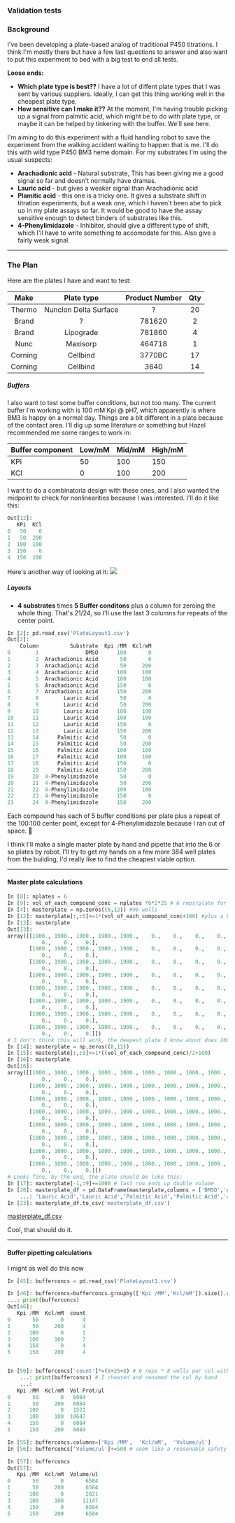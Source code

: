### Validation tests
### Background
I've been developing a plate-based analog of traditional P450 titrations. I think I'm mostly there but have a few last questions to answer and also want to put this experiment to bed with a  big test to end all tests.

**Loose ends:**
*   **Which plate type is best??** I have a lot of diffent plate types that I was sent by various suppliers. Ideally, I can get this thing working well in the cheapest plate type.
* **How sensitive can I make it??** At the moment, I'm having trouble picking up a signal from palmitic acid, which might be to do with plate type, or maybe it can be helped by tinkering with the buffer. We'll see here.

I'm aiming to do this experiment with a fluid handling robot to save the experiment from the walking accident waiting to happen that is me. I'll do this with wild type P450 BM3 heme domain. For my substrates I'm using the usual suspects:
* **Arachadionic acid** - Natural substrate, This has been giving me a good signal so far and doesn't normally have dramas.
* **Lauric acid** -  but gives a weaker signal than Arachadionic acid
* **Plamitic acid** - this one is a tricky one. It gives a substrate shift in titration experiments, but a weak one, which I haven't been abe to pick up in my plate assays so far. It would be good to have the assay sensitive enough to detect binders of substrates like this.
* **4-Phenylimidazole** - Inhibitor, should give a different type of shift, which I'll have to write something to accomodate for this. Also give a fairly weak signal.
********
### The Plan

Here are the plates I have and want to test:

|Make|Plate type| Product Number|Qty |
|:---:|:--------:|:-------------:|:---:|
|Thermo|Nunclon Delta Surface|? |20 |
|Brand|?|781620|2|
|Brand|Lipograde| 781860|4|
|Nunc| Maxisorp| 464718|1|
|Corning| Cellbind| 3770BC| 17|
|Corning| Cellbind| 3640|14|

##### Buffers
I also want to test some buffer conditions, but not too many. The current buffer I'm working with is 100 mM Kpi @ pH7, which apparently is where BM3 is happy on a normal day. Things are a bit different in a plate because of the contact area. I'll dig up some literature or something but Hazel recommended me some ranges to work in:

|Buffer component|Low/mM|Mid/mM|High/mM|
|-------------|---------|-----|----|
|KPi|50|100|150|
|KCl|0|100|200|

I want to do a combinatoria design with these ones, and I also wanted the midpoint to check for nonlinearities because I was interested.
I'll do it like this:
```python
Out[12]:
   KPi  KCl
0   50    0
1   50  200
2  100  100
3  150    0
4  150  200
```
Here's another way of looking at it:
![](20190704_BufferConcs.png)

##### Layouts
* **4 substrates**  times **5 Buffer conditons** plus a column for zeroing the whole thing. That's 21/24, so I'll use the last 3 columns for repeats of the center point.

```python
In [2]: pd.read_csv('PlateLayout1.csv')
Out[2]:
    Column          Substrate  Kpi /MM  Kcl/mM
0        1               DMSO      100       0
1        2  Arachadionic Acid       50       0
2        3  Arachadionic Acid       50     200
3        4  Arachadionic Acid      100     100
4        5  Arachadionic Acid      100     100
5        6  Arachadionic Acid      150       0
6        7  Arachadionic Acid      150     200
7        8        Lauric Acid       50       0
8        9        Lauric Acid       50     200
9       10        Lauric Acid      100     100
10      11        Lauric Acid      100     100
11      12        Lauric Acid      150       0
12      13        Lauric Acid      150     200
13      14      Palmitic Acid       50       0
14      15      Palmitic Acid       50     200
15      16      Palmitic Acid      100     100
16      17      Palmitic Acid      100     100
17      18      Palmitic Acid      150       0
18      19      Palmitic Acid      150     200
19      20  4-Phenylimidazole       50       0
20      21  4-Phenylimidazole       50     200
21      22  4-Phenylimidazole      100     100
22      23  4-Phenylimidazole      150       0
23      24  4-Phenylimidazole      150     200
```
Each compound has each of 5 buffer conditions per plate plus a repeat of the 100:100 center point, except for 4-Phenylimidazole because I ran out of space. 🤷

I think I'll make a single master plate by hand and pipette that into the 6 or so plates by robot. I'll try to get my hands on a few more 384 well plates from the building, I'd really like to find the cheapest viable option.
**************
#### Master plate calculations

```python
In [8]: nplates = 6
In [9]: vol_of_each_compound_conc = nplates *6*2*25 # 6 reps/plate for everything except 4phenylimidazole, 2 wells/col,25ul/well
In [4]: masterplate = np.zeros((8,12)) #96 wells
In [12]: masterplate[:,:5]+=1*(vol_of_each_compound_conc+100) #plus a bit of dead volume
In [13]: masterplate
Out[13]:
array([[1900., 1900., 1900., 1900., 1900.,    0.,    0.,    0.,    0.,
           0.,    0.,    0.],
       [1900., 1900., 1900., 1900., 1900.,    0.,    0.,    0.,    0.,
           0.,    0.,    0.],
       [1900., 1900., 1900., 1900., 1900.,    0.,    0.,    0.,    0.,
           0.,    0.,    0.],
       [1900., 1900., 1900., 1900., 1900.,    0.,    0.,    0.,    0.,
           0.,    0.,    0.],
       [1900., 1900., 1900., 1900., 1900.,    0.,    0.,    0.,    0.,
           0.,    0.,    0.],
       [1900., 1900., 1900., 1900., 1900.,    0.,    0.,    0.,    0.,
           0.,    0.,    0.],
       [1900., 1900., 1900., 1900., 1900.,    0.,    0.,    0.,    0.,
           0.,    0.,    0.],
       [1900., 1900., 1900., 1900., 1900.,    0.,    0.,    0.,    0.,
           0.,    0.,    0.]])
# I don't think this will work, the deepest plate I know about does 2000 µM, but the wells will have to accomodate double that, so I'm spreading each compound across two master plate columns.
In [14]: masterplate = np.zeros((8,12))
In [15]: masterplate[:,:9]+=1*((vol_of_each_compound_conc)/2+100)
In [16]: masterplate
Out[16]:
array([[1000., 1000., 1000., 1000., 1000., 1000., 1000., 1000., 1000.,
           0.,    0.,    0.],
       [1000., 1000., 1000., 1000., 1000., 1000., 1000., 1000., 1000.,
           0.,    0.,    0.],
       [1000., 1000., 1000., 1000., 1000., 1000., 1000., 1000., 1000.,
           0.,    0.,    0.],
       [1000., 1000., 1000., 1000., 1000., 1000., 1000., 1000., 1000.,
           0.,    0.,    0.],
       [1000., 1000., 1000., 1000., 1000., 1000., 1000., 1000., 1000.,
           0.,    0.,    0.],
       [1000., 1000., 1000., 1000., 1000., 1000., 1000., 1000., 1000.,
           0.,    0.,    0.],
       [1000., 1000., 1000., 1000., 1000., 1000., 1000., 1000., 1000.,
           0.,    0.,    0.],
       [1000., 1000., 1000., 1000., 1000., 1000., 1000., 1000., 1000.,
           0.,    0.,    0.]])
# Looks fine, by the end, the plate should be loke this:
In [17]: masterplate[-1,:9]+=1000 # last row ends up double volume
In [20]: masterplate_df = pd.DataFrame(masterplate,columns = ['DMSO','Arachadionic      Acid','Arachadionic Acid',\
    ...: 'Lauric Acid','Lauric Acid','Palmitic Acid','Palmitic Acid','4-Phenylimidazole','4-Phenylimidazole','Empty','Empty','Empty'])
In [23]: masterplate_df.to_csv('masterplate_df.csv')
```
[masterplate_df.csv](masterplate_df.csv)

Cool, that should do it.

********
#### Buffer pipetting calculations
I might as well do this now
```python
In [45]: bufferconcs = pd.read_csv('PlateLayout1.csv')

In [46]: bufferconcs=bufferconcs.groupby(['Kpi /MM','Kcl/mM']).size().reset_index().rename(columns={0:'count'})\
...: print(bufferconcs)
Out[46]:
   Kpi /MM  Kcl/mM  count
0       50       0      4
1       50     200      4
2      100       0      1
3      100     100      7
4      150       0      4
5      150     200      4


In [50]: bufferconcs['count']*=(6+25+8) # 6 reps * 8 wells per col with protein in * 25 ul\
    ...: print(bufferconcs) # I cheated and renamed the col by hand
    ...:
   Kpi /MM  Kcl/mM  Vol Prot/µl
0       50       0   6084
1       50     200   6084
2      100       0   1521
3      100     100  10647
4      150       0   6084
5      150     200   6084

In [55]: bufferconcs.columns=['Kpi /MM',  'Kcl/mM',  'Volume/ul']
In [56]: bufferconcs['Volume/ul']+=500 # seem like a reasonable safety margin?

In [57]: bufferconcs
Out[57]:
   Kpi /MM  Kcl/mM  Volume/ul
0       50       0       6584
1       50     200       6584
2      100       0       2021
3      100     100      11147
4      150       0       6584
5      150     200       6584




```
